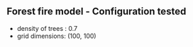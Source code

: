 ## Forest fire model - Configuration tested

- density of trees : 0.7
- grid dimensions: (100, 100)


